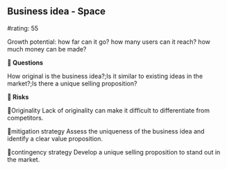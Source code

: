 

## Business idea - Space

#rating: 55


Growth potential: how far can it go? how many users can it reach? how much money can be made?

**💭 Questions**

How original is the business idea?;Is it similar to existing ideas in the market?;Is there a unique selling proposition?

**🚨 Risks**

🚨Originality
Lack of originality can make it difficult to differentiate from competitors.

🚨mitigation strategy
Assess the uniqueness of the business idea and identify a clear value proposition.

🚨contingency strategy
Develop a unique selling proposition to stand out in the market.




